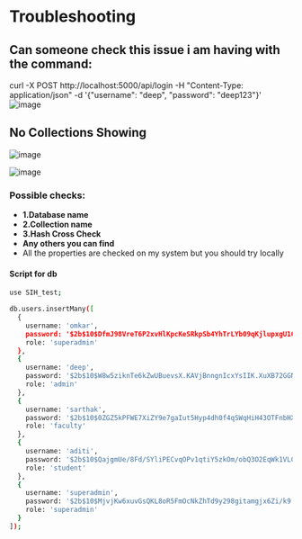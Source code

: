 # Troubleshooting 

## Can someone check this issue i am having with the command:
curl -X POST http://localhost:5000/api/login -H "Content-Type: application/json" -d '{"username": "deep", "password": "deep123"}'
![image](https://github.com/user-attachments/assets/af1e010e-f049-40b0-8494-d837db1cca55)

## No Collections Showing
![image](https://github.com/user-attachments/assets/927e9612-80a5-4fe3-90af-340c830a85c2)

![image](https://github.com/user-attachments/assets/5a17ae37-f5c1-49bb-8324-f3148d11fad1)



### Possible checks:
- **1.Database name** 
- **2.Collection name**
- **3.Hash Cross Check**
- **Any others you can find**
- All the properties are checked on my system but you should try locally

#### Script for db
```bash
use SIH_test;

db.users.insertMany([
  {
    username: 'omkar',
    password: '$2b$10$DfmJ98VreT6P2xvHlKpcKeSRkpSb4YhTrLYb09qKjlupxgU1C5tMy',
    role: 'superadmin'
  },
  {
    username: 'deep',
    password: '$2b$10$W8w5ziknTe6kZwUBuevsX.KAVjBnngnIcxYsIIK.XuXB72GGNLnKu',
    role: 'admin'
  },
  {
    username: 'sarthak',
    password: '$2b$10$0ZGZ5kPFWE7XiZY9e7gaIut5Hyp4dh0f4qSWqHiH43OTFnbHXT8D2',
    role: 'faculty'
  },
  {
    username: 'aditi',
    password: '$2b$10$QajgmUe/8Fd/SYliPECvqOPv1qtiY5zkOm/obQ3O2EqWk1VLCpjgi',
    role: 'student'
  },
  {
    username: 'superadmin',
    password: '$2b$10$MjvjKw6xuvGsQKL8oR5FmOcNkZhTd9y298gitamgjx6Zi/k9.1Fei',
    role: 'superadmin'
  }
]);







